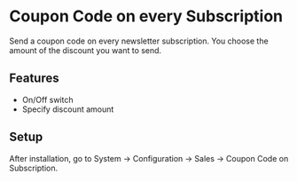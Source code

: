 Coupon Code on every Subscription
=====================
Send a coupon code on every newsletter subscription. You choose the amount of the discount you want to send.

Features
--------------------
* On/Off switch
* Specify discount amount

Setup
--------------------
After installation, go to System -> Configuration -> Sales -> Coupon Code on Subscription.